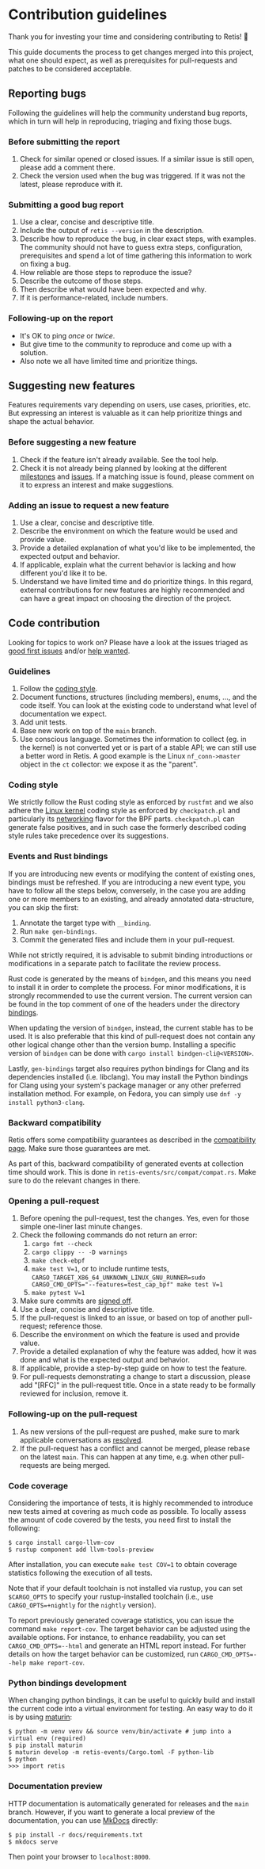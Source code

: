 # Contribution guidelines

Thank you for investing your time and considering contributing to Retis! :tada:

This guide documents the process to get changes merged into this project, what
one should expect, as well as prerequisites for pull-requests and patches to be
considered acceptable.

## Reporting bugs

Following the guidelines will help the community understand bug reports, which
in turn will help in reproducing, triaging and fixing those bugs.

### Before submitting the report

1. Check for similar opened or closed issues. If a similar issue is still
   open, please add a comment there.
1. Check the version used when the bug was triggered. If it was not the latest,
   please reproduce with it.

### Submitting a good bug report

1. Use a clear, concise and descriptive title.
1. Include the output of `retis --version` in the description.
1. Describe how to reproduce the bug, in clear exact steps, with examples. The
   community should not have to guess extra steps, configuration, prerequisites
   and spend a lot of time gathering this information to work on fixing a bug.
1. How reliable are those steps to reproduce the issue?
1. Describe the outcome of those steps.
1. Then describe what would have been expected and why.
1. If it is performance-related, include numbers.

### Following-up on the report

* It's OK to ping *once* or *twice*.
* But give time to the community to reproduce and come up with a solution.
* Also note we all have limited time and prioritize things.

## Suggesting new features

Features requirements vary depending on users, use cases, priorities, etc. But
expressing an interest is valuable as it can help prioritize things and
shape the actual behavior.

### Before suggesting a new feature

1. Check if the feature isn't already available. See the tool help.
1. Check it is not already being planned by looking at the different
   [milestones](https://github.com/retis-org/retis/milestones) and
   [issues](https://github.com/retis-org/retis/issues). If a matching issue is
   found, please comment on it to express an interest and make suggestions.

### Adding an issue to request a new feature

1. Use a clear, concise and descriptive title.
1. Describe the environment on which the feature would be used and provide
   value.
1. Provide a detailed explanation of what you'd like to be implemented, the
   expected output and behavior.
1. If applicable, explain what the current behavior is lacking and how different
   you'd like it to be.
1. Understand we have limited time and do prioritize things. In this regard,
   external contributions for new features are highly recommended and can have a
   great impact on choosing the direction of the project.

## Code contribution

Looking for topics to work on? Please have a look at the issues triaged as
[good first issues](https://github.com/retis-org/retis/issues?q=is%3Aissue+is%3Aopen+label%3A"good+first+issue")
and/or [help wanted](https://github.com/retis-org/retis/issues?q=is%3Aissue+is%3Aopen+label%3A"help+wanted").

### Guidelines

1. Follow the [coding style](#coding-style).
1. Document functions, structures (including members), enums, ..., and the code
   itself. You can look at the existing code to understand what level of
   documentation we expect.
1. Add unit tests.
1. Base new work on top of the `main` branch.
1. Use conscious language. Sometimes the information to collect (eg. in the
   kernel) is not converted yet or is part of a stable API; we can still use a
   better word in Retis. A good example is the Linux `nf_conn->master` object in
   the `ct` collector: we expose it as the "parent".

### Coding style

We strictly follow the Rust coding style as enforced by `rustfmt` and we also adhere the
[Linux kernel](https://www.kernel.org/doc/html/latest/process/coding-style.html) coding style
as enforced by `checkpatch.pl` and particularly its
[networking](https://www.kernel.org/doc/html/latest/process/maintainer-netdev.html#multi-line-comments)
flavor for the BPF parts. `checkpatch.pl` can generate false
positives, and in such case the formerly described coding style rules
take precedence over its suggestions.

### Events and Rust bindings

If you are introducing new events or modifying the content of existing
ones, bindings must be refreshed.
If you are introducing a new event type, you have to follow all the
steps below, conversely, in the case you are adding one or more
members to an existing, and already annotated data-structure, you can
skip the first:

1. Annotate the target type with `__binding`.
1. Run `make gen-bindings`.
1. Commit the generated files and include them in your pull-request.

While not strictly required, it is advisable to submit binding
introductions or modifications in a separate patch to facilitate the
review process.

Rust code is generated by the means of `bindgen`, and this means you
need to install it in order to complete the process.
For minor modifications, it is strongly recommended to use the current
version.
The current version can be found in the top comment of one of the
headers under the directory
[bindings](https://github.com/retis-org/retis/tree/main/retis/src/bindings/).

When updating the version of `bindgen`, instead, the current
stable has to be used. It is also preferable that this kind of
pull-request does not contain any other logical change other than the
version bump.
Installing a specific version of `bindgen` can be done with
`cargo install bindgen-cli@<VERSION>`.

Lastly, `gen-bindings` target also requires python bindings for Clang and its
dependencies installed (i.e. libclang).
You may install the Python bindings for Clang using your system's package
manager or any other preferred installation method.
For example, on Fedora, you can simply use `dnf -y install python3-clang`.

### Backward compatibility

Retis offers some compatibility guarantees as described in the [compatibility
page](compatibility.md). Make sure those guarantees are met.

As part of this, backward compatibility of generated events at collection time
should work. This is done in `retis-events/src/compat/compat.rs`. Make sure to
do the relevant changes in there.

### Opening a pull-request

1. Before opening the pull-request, test the changes. Yes, even for those simple
   one-liner last minute changes.
1. Check the following commands do not return an error:
   1. `cargo fmt --check`
   1. `cargo clippy -- -D warnings`
   1. `make check-ebpf`
   1. `make test V=1`, or to include runtime tests,
      `CARGO_TARGET_X86_64_UNKNOWN_LINUX_GNU_RUNNER=sudo CARGO_CMD_OPTS="--features=test_cap_bpf" make test V=1`
   1. `make pytest V=1`
1. Make sure commits are
   [signed off](https://www.kernel.org/doc/html/latest/process/submitting-patches.html?highlight=signed%20off#developer-s-certificate-of-origin-1-1).
1. Use a clear, concise and descriptive title.
1. If the pull-request is linked to an issue, or based on top of another
   pull-request; reference those.
1. Describe the environment on which the feature is used and provide value.
1. Provide a detailed explanation of why the feature was added, how it was done
   and what is the expected output and behavior.
1. If applicable, provide a step-by-step guide on how to test the feature.
1. For pull-requests demonstrating a change to start a discussion, please add
   "[RFC]" in the pull-request title. Once in a state ready to be formally
   reviewed for inclusion, remove it.

### Following-up on the pull-request

1. As new versions of the pull-request are pushed, make sure to mark applicable
   conversations as
   [resolved](https://docs.github.com/en/github/collaborating-with-issues-and-pull-requests/commenting-on-a-pull-request#resolving-conversations).
1. If the pull-request has a conflict and cannot be merged, please rebase on the
   latest `main`. This can happen at any time, e.g. when other pull-requests are
   being merged.

### Code coverage

Considering the importance of tests, it is highly recommended to
introduce new tests aimed at covering as much code as possible.
To locally assess the amount of code covered by the tests, you need
first to install the following:

```
$ cargo install cargo-llvm-cov
$ rustup component add llvm-tools-preview
```

After installation, you can execute `make test COV=1` to obtain
coverage statistics following the execution of all tests.

Note that if your default toolchain is not installed via rustup, you
can set `$CARGO_OPTS` to specify your rustup-installed toolchain
(i.e., use `CARGO_OPTS=+nightly` for the `nightly` version).

To report previously generated coverage statistics, you can issue the
command `make report-cov`.
The target behavior can be adjusted using the available options. For
instance, to enhance readability, you can set `CARGO_CMD_OPTS=--html`
and generate an HTML report instead.
For further details on how the target behavior can be customized, run
`CARGO_CMD_OPTS=--help make report-cov`.

### Python bindings development

When changing python bindings, it can be useful to quickly build and install the
current code into a virtual environment for testing. An easy way to do it is by
using [maturin](https://github.com/PyO3/maturin):

```
$ python -m venv venv && source venv/bin/activate # jump into a virtual env (required)
$ pip install maturin
$ maturin develop -m retis-events/Cargo.toml -F python-lib
$ python
>>> import retis
```

### Documentation preview

HTTP documentation is automatically generated for releases and the
`main` branch. However, if you want to generate a local preview of the
documentation, you can use [MkDocs](https://www.mkdocs.org/) directly:

```none
$ pip install -r docs/requirements.txt
$ mkdocs serve
```

Then point your browser to `localhost:8000`.
